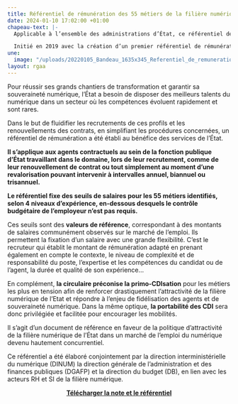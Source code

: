 ```yaml
---
title: Référentiel de rémunération des 55 métiers de la filière numérique
date: 2024-01-10 17:02:00 +01:00
chapeau-text: |-
  Applicable à l’ensemble des administrations d’État, ce référentiel définit des valeurs de salaires sur l’ensemble des métiers de la filière numérique, avec des fourchettes basses et hautes, en fonction du métier et de l’expérience de chaque candidat ou agent déjà en place. Chaque fourchette haute est également un seuil en dessous duquel le contrôle budgétaire n’est plus nécessaire et la procédure ainsi simplifiée dans le cadre du recrutement et du renouvellement d’agents contractuels.

  Initié en 2019 avec la création d’un premier référentiel de rémunération, il est mis à jour par la circulaire n°6434/SG de la Première ministre du 3 janvier 2024.
une:
  image: "/uploads/20220105_Bandeau_1635x345_Referentiel_de_remuneration_V2.png"
layout: rgaa
---
```


Pour réussir ses grands chantiers de transformation et garantir sa souveraineté numérique, l’État a besoin de disposer des meilleurs talents du numérique dans un secteur où les compétences évoluent rapidement et sont rares. 

Dans le but de fluidifier les recrutements de ces profils et les renouvellements des contrats, en simplifiant les procédures concernées, un référentiel de rémunération a été établi au bénéfice des services de l’État.

<b>Il s’applique aux agents contractuels au sein de la fonction publique d’État travaillant dans le domaine, lors de leur recrutement, comme de leur renouvellement de contrat ou tout simplement au moment d’une revalorisation pouvant intervenir à intervalles annuel, biannuel ou trisannuel.</b>

<b>Le référentiel fixe des seuils de salaires pour les 55 métiers identifiés, selon 4 niveaux d’expérience, en-dessous desquels le contrôle budgétaire de l’employeur n’est pas requis.</b>

Ces seuils sont des **valeurs de référence**, correspondant à des montants de salaires communément observés sur le marché de l’emploi. Ils permettent la fixation d’un salaire avec une grande flexibilité. C’est le recruteur qui établit le montant de rémunération adapté en prenant également en compte le contexte, le niveau de complexité et de responsabilité du poste, l’expertise et les compétences du candidat ou de l’agent, la durée et qualité de son expérience…

En complément, **la circulaire préconise la primo-CDIsation** pour les métiers les plus en tension afin de renforcer drastiquement l’attractivité de la filière numérique de l’Etat et répondre à l’enjeu de fidélisation des agents et de souveraineté numérique. Dans la même optique, **la portabilité des CDI** sera donc privilégiée et facilitée pour encourager les mobilités.

Il s’agit d’un document de référence en faveur de la politique d’attractivité de la filière numérique de l’État dans un marché de l’emploi du numérique devenu hautement concurrentiel. 

Ce référentiel a été élaboré conjointement par la direction interministérielle du numérique (DINUM) la direction générale de l’administration et des finances publiques (DGAFP) et la direction du budget (DB), en lien avec les acteurs RH et SI de la filière numérique.

<div align="center" style="margin-bottom: 30px"><a href="/uploads/Circulaire%20n%C2%B06434-SG%20du%203%20janvier%202024%20-%20r%C3%A9f%C3%A9rentiel%20num%C3%A9rique.pdf" class="button"><b>Télécharger la note et le référentiel</b></a></div>